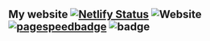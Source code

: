 ## My website [![Netlify Status](https://api.netlify.com/api/v1/badges/b9e65b72-55ce-42d1-b996-c7d7d601b7ee/deploy-status)](https://app.netlify.com/sites/spiri-leo/deploys) ![Website](https://img.shields.io/website?down_message=something%20went%20wrong&up_message=working&url=https%3A%2F%2Fspiri-leo.netlify.app%2F) [![pagespeedbadge](https://user-images.githubusercontent.com/65015572/152502147-ab6b80cf-6afb-49e6-a692-70582eba0014.png)](https://pagespeed.web.dev/report?url=https%3A%2F%2Fspiri-leo.netlify.app%2F) ![badge](https://img.shields.io/badge/old%20website-spiri--leo.000webhostapp.com-red)
